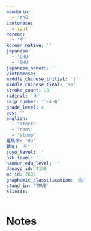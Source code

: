 ```yaml
---
mandarin:
  - 'zhū'
cantonese:
  - zyu1
korean:
  - '주'
korean_native: ''
japanese:
  - 'CHU'
  - 'SHU'
japanese_nanori: ''
vietnamese:
middle_chinese_initial: 'ʈ'
middle_chinese_final: 'ɨo'
stroke_count: 10
radical: '木'
skip_number: '1-4-6'
grade_level: 4
pos: ''
english:
  - 'stock'
  - 'root'
  - 'stump'
羅馬字: 'du'
韓文: '두'
joyo_level: ''
hsk_level: ''
hanmun_edu_level: ''
danayo_id: 4138
mc_id: 2632
graphemic_classification: '朱'
stand_in: 'TRUE'
aliases:
---
```


# Notes

